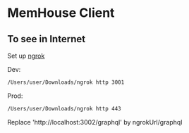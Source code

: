 # MemHouse Client

## To see in Internet

Set up [ngrok](https://dashboard.ngrok.com/get-started/setup)

Dev:

```bash
/Users/user/Downloads/ngrok http 3001
```

Prod:

```bash
/Users/user/Downloads/ngrok http 443
```

Replace 'http://localhost:3002/graphql' by ngrokUrl/graphql
